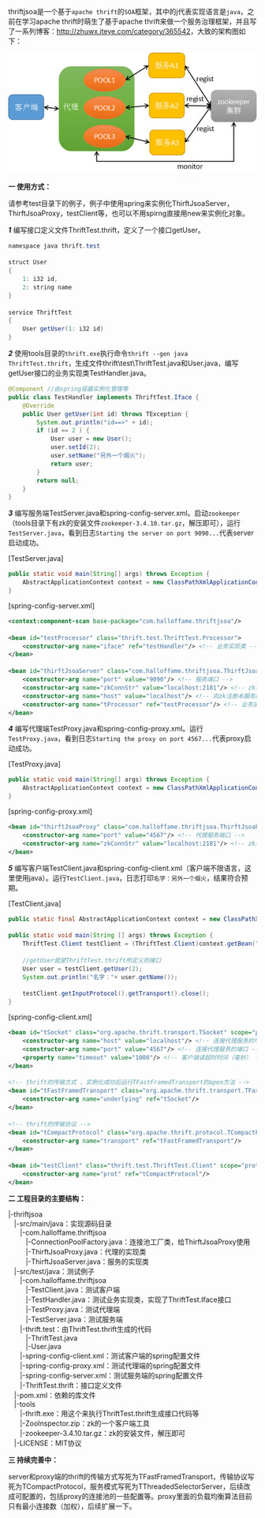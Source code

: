 thriftjsoa是一个基于`apache thrift`的`SOA`框架，其中的j代表实现语言是`java`，之前在学习apache thrift时萌生了基于apache thrift来做一个服务治理框架，并且写了一系列博客：<http://zhuwx.iteye.com/category/365542>，大致的架构图如下：

![image](https://github.com/halloffamezwx/thriftjsoa/raw/master/doc/framework.png)

<b>一 使用方式：</b>

请参考test目录下的例子，例子中使用spring来实例化ThirftJsoaServer，ThirftJsoaProxy，testClient等，也可以不用spirng直接用new来实例化对象。

<b><i>1</i></b> 编写接口定义文件ThriftTest.thrift，定义了一个接口getUser。

```java
namespace java thrift.test

struct User
{
    1: i32 id,
    2: string name
}

service ThriftTest
{
    User getUser(1: i32 id)
}
```

<b><i>2</i></b> 使用tools目录的`thrift.exe`执行命令`thrift --gen java ThriftTest.thrift`，生成文件thrift\test\ThriftTest.java和User.java，编写getUser接口的业务实现类TestHandler.java。

```java
@Component //由spring容器实例化管理等
public class TestHandler implements ThriftTest.Iface {
    @Override
    public User getUser(int id) throws TException {
        System.out.println("id==>" + id); 
        if (id == 2 ) {
            User user = new User();
            user.setId(2);
            user.setName("另外一个烟火");
            return user;
        }
        return null;
    }
}
```

<b><i>3</i></b> 编写服务端TestServer.java和spring-config-server.xml。启动`zookeeper`（tools目录下有zk的安装文件`zookeeper-3.4.10.tar.gz`，解压即可），运行`TestServer.java`，看到日志`Starting the server on port 9090...`代表server启动成功。

[TestServer.java]
```java
public static void main(String[] args) throws Exception {
    AbstractApplicationContext context = new ClassPathXmlApplicationContext("spring-config-server.xml");
}
```

[spring-config-server.xml]
```xml
<context:component-scan base-package="com.halloffame.thriftjsoa"/> 
    
<bean id="testProcessor" class="thrift.test.ThriftTest.Processor">
    <constructor-arg name="iface" ref="testHandler"/> <!-- 业务实现类 -->
</bean>

<bean id="thirftJsoaServer" class="com.halloffame.thriftjsoa.ThirftJsoaServer" init-method="run"> <!-- 实例化成功后运行ThirftJsoaServer的run方法 -->
    <constructor-arg name="port" value="9090"/> <!-- 服务端口 -->
    <constructor-arg name="zkConnStr" value="localhost:2181"/> <!-- zk连接串 -->
    <constructor-arg name="host" value="localhost"/> <!-- 向zk注册本服务的地址 -->
    <constructor-arg name="tProcessor" ref="testProcessor"/> <!-- 业务实现类的processor -->
</bean>
```

<b><i>4</i></b> 编写代理端TestProxy.java和spring-config-proxy.xml。运行`TestProxy.java`，看到日志`Starting the proxy on port 4567...`代表proxy启动成功。

[TestProxy.java]
```java
public static void main(String[] args) throws Exception {
    AbstractApplicationContext context = new ClassPathXmlApplicationContext("spring-config-proxy.xml");
}
```

[spring-config-proxy.xml]
```xml
<bean id="thirftJsoaProxy" class="com.halloffame.thriftjsoa.ThirftJsoaProxy" init-method="run"> <!-- 实例化成功后运行ThirftJsoaProxy的run方法 -->
    <constructor-arg name="port" value="4567"/> <!-- 代理服务端口 -->
    <constructor-arg name="zkConnStr" value="localhost:2181"/> <!-- zk连接串 -->
</bean>
```

<b><i>5</i></b> 编写客户端TestClient.java和spring-config-client.xml（客户端不限语言，这里使用java）。运行`TestClient.java`，日志打印`名字：另外一个烟火`，结果符合预期。

[TestClient.java]
```java
public static final AbstractApplicationContext context = new ClassPathXmlApplicationContext("spring-config-client.xml");
	
public static void main(String [] args) throws Exception {
    ThriftTest.Client testClient = (ThriftTest.Client)context.getBean("testClient");
    
    //getUser就是ThriftTest.thrift所定义的接口
    User user = testClient.getUser(2); 
    System.out.println("名字："+ user.getName());

    testClient.getInputProtocol().getTransport().close();
}
```

[spring-config-client.xml]
```xml
<bean id="tSocket" class="org.apache.thrift.transport.TSocket" scope="prototype">
    <constructor-arg name="host" value="localhost"/> <!-- 连接代理服务的地址 -->
    <constructor-arg name="port" value="4567"/> <!-- 连接代理服务的端口 -->
    <property name="timeout" value="1000"/> <!-- 客户端读超时时间（毫秒） -->
</bean>

<!-- thrift的传输方式 ，实例化成功后运行TFastFramedTransport的open方法 -->
<bean id="tFastFramedTransport" class="org.apache.thrift.transport.TFastFramedTransport" init-method="open" destroy-method="close" scope="prototype">
    <constructor-arg name="underlying" ref="tSocket"/> 
</bean>

<!-- thrift的传输协议 -->
<bean id="tCompactProtocol" class="org.apache.thrift.protocol.TCompactProtocol" scope="prototype">
    <constructor-arg name="transport" ref="tFastFramedTransport"/> 
</bean>

<bean id="testClient" class="thrift.test.ThriftTest.Client" scope="prototype">
    <constructor-arg name="prot" ref="tCompactProtocol"/> 
</bean>
```

<b>二 工程目录的主要结构：</b>

|-thriftjsoa</br>
&nbsp;&nbsp;&nbsp;|-src/main/java：实现源码目录</br>
&nbsp;&nbsp;&nbsp;&nbsp;&nbsp;&nbsp;|-com.halloffame.thriftjsoa</br>
&nbsp;&nbsp;&nbsp;&nbsp;&nbsp;&nbsp;&nbsp;&nbsp;&nbsp;|-ConnectionPoolFactory.java：连接池工厂类，给ThirftJsoaProxy使用</br>
&nbsp;&nbsp;&nbsp;&nbsp;&nbsp;&nbsp;&nbsp;&nbsp;&nbsp;|-ThirftJsoaProxy.java：代理的实现类</br>
&nbsp;&nbsp;&nbsp;&nbsp;&nbsp;&nbsp;&nbsp;&nbsp;&nbsp;|-ThirftJsoaServer.java：服务的实现类</br>
&nbsp;&nbsp;&nbsp;|-src/test/java：测试例子</br>
&nbsp;&nbsp;&nbsp;&nbsp;&nbsp;&nbsp;|-com.halloffame.thriftjsoa</br>
&nbsp;&nbsp;&nbsp;&nbsp;&nbsp;&nbsp;&nbsp;&nbsp;&nbsp;|-TestClient.java：测试客户端</br>
&nbsp;&nbsp;&nbsp;&nbsp;&nbsp;&nbsp;&nbsp;&nbsp;&nbsp;|-TestHandler.java：测试业务实现类，实现了ThriftTest.Iface接口</br>
&nbsp;&nbsp;&nbsp;&nbsp;&nbsp;&nbsp;&nbsp;&nbsp;&nbsp;|-TestProxy.java：测试代理端</br>
&nbsp;&nbsp;&nbsp;&nbsp;&nbsp;&nbsp;&nbsp;&nbsp;&nbsp;|-TestServer.java：测试服务端</br>
&nbsp;&nbsp;&nbsp;&nbsp;&nbsp;&nbsp;|-thrift.test：由ThriftTest.thrift生成的代码</br>
&nbsp;&nbsp;&nbsp;&nbsp;&nbsp;&nbsp;&nbsp;&nbsp;&nbsp;|-ThriftTest.java</br>
&nbsp;&nbsp;&nbsp;&nbsp;&nbsp;&nbsp;&nbsp;&nbsp;&nbsp;|-User.java</br>
&nbsp;&nbsp;&nbsp;&nbsp;&nbsp;&nbsp;|-spring-config-client.xml：测试客户端的spring配置文件</br>
&nbsp;&nbsp;&nbsp;&nbsp;&nbsp;&nbsp;|-spring-config-proxy.xml：测试代理端的spring配置文件</br>
&nbsp;&nbsp;&nbsp;&nbsp;&nbsp;&nbsp;|-spring-config-server.xml：测试服务端的spring配置文件</br>
&nbsp;&nbsp;&nbsp;&nbsp;&nbsp;&nbsp;|-ThriftTest.thrift：接口定义文件</br>
&nbsp;&nbsp;&nbsp;|-pom.xml：依赖的库文件</br>
&nbsp;&nbsp;&nbsp;|-tools</br>
&nbsp;&nbsp;&nbsp;&nbsp;&nbsp;&nbsp;|-thrift.exe：用这个来执行ThriftTest.thrift生成接口代码等</br>
&nbsp;&nbsp;&nbsp;&nbsp;&nbsp;&nbsp;|-ZooInspector.zip：zk的一个客户端工具</br>
&nbsp;&nbsp;&nbsp;&nbsp;&nbsp;&nbsp;|-zookeeper-3.4.10.tar.gz：zk的安装文件，解压即可</br>
&nbsp;&nbsp;&nbsp;|-LICENSE：MIT协议

<b>三 持续完善中：</b>

server和proxy端的thrift的传输方式写死为TFastFramedTransport，传输协议写死为TCompactProtocol，服务模式写死为TThreadedSelectorServer，后续改成可配置的，包括proxy的连接池的一些配置等。proxy里面的负载均衡算法目前只有最小连接数（加权），后续扩展一下。